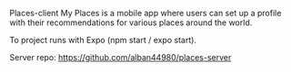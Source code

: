 Places-client
My Places is a mobile app where users can set up a profile with their recommendations for various places around the world.

To project runs with Expo (npm start / expo start).

Server repo: https://github.com/alban44980/places-server

